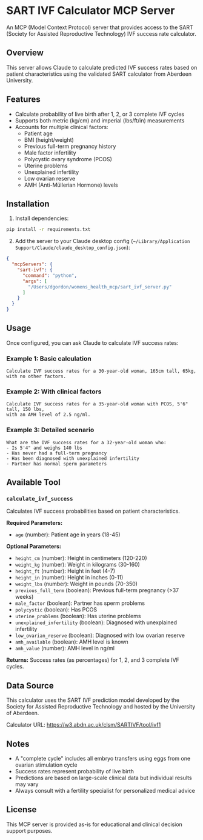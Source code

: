 # SART IVF Calculator MCP Server

An MCP (Model Context Protocol) server that provides access to the SART (Society for Assisted Reproductive Technology) IVF success rate calculator.

## Overview

This server allows Claude to calculate predicted IVF success rates based on patient characteristics using the validated SART calculator from Aberdeen University.

## Features

- Calculate probability of live birth after 1, 2, or 3 complete IVF cycles
- Supports both metric (kg/cm) and imperial (lbs/ft/in) measurements
- Accounts for multiple clinical factors:
  - Patient age
  - BMI (height/weight)
  - Previous full-term pregnancy history
  - Male factor infertility
  - Polycystic ovary syndrome (PCOS)
  - Uterine problems
  - Unexplained infertility
  - Low ovarian reserve
  - AMH (Anti-Müllerian Hormone) levels

## Installation

1. Install dependencies:
```bash
pip install -r requirements.txt
```

2. Add the server to your Claude desktop config (`~/Library/Application Support/Claude/claude_desktop_config.json`):
```json
{
  "mcpServers": {
    "sart-ivf": {
      "command": "python",
      "args": [
        "/Users/dgordon/womens_health_mcp/sart_ivf_server.py"
      ]
    }
  }
}
```

## Usage

Once configured, you can ask Claude to calculate IVF success rates:

### Example 1: Basic calculation
```
Calculate IVF success rates for a 30-year-old woman, 165cm tall, 65kg, with no other factors.
```

### Example 2: With clinical factors
```
Calculate IVF success rates for a 35-year-old woman with PCOS, 5'6" tall, 150 lbs,
with an AMH level of 2.5 ng/ml.
```

### Example 3: Detailed scenario
```
What are the IVF success rates for a 32-year-old woman who:
- Is 5'4" and weighs 140 lbs
- Has never had a full-term pregnancy
- Has been diagnosed with unexplained infertility
- Partner has normal sperm parameters
```

## Available Tool

### `calculate_ivf_success`

Calculates IVF success probabilities based on patient characteristics.

**Required Parameters:**
- `age` (number): Patient age in years (18-45)

**Optional Parameters:**
- `height_cm` (number): Height in centimeters (120-220)
- `weight_kg` (number): Weight in kilograms (30-160)
- `height_ft` (number): Height in feet (4-7)
- `height_in` (number): Height in inches (0-11)
- `weight_lbs` (number): Weight in pounds (70-350)
- `previous_full_term` (boolean): Previous full-term pregnancy (>37 weeks)
- `male_factor` (boolean): Partner has sperm problems
- `polycystic` (boolean): Has PCOS
- `uterine_problems` (boolean): Has uterine problems
- `unexplained_infertility` (boolean): Diagnosed with unexplained infertility
- `low_ovarian_reserve` (boolean): Diagnosed with low ovarian reserve
- `amh_available` (boolean): AMH level is known
- `amh_value` (number): AMH level in ng/ml

**Returns:**
Success rates (as percentages) for 1, 2, and 3 complete IVF cycles.

## Data Source

This calculator uses the SART IVF prediction model developed by the Society for Assisted Reproductive Technology and hosted by the University of Aberdeen.

Calculator URL: https://w3.abdn.ac.uk/clsm/SARTIVF/tool/ivf1

## Notes

- A "complete cycle" includes all embryo transfers using eggs from one ovarian stimulation cycle
- Success rates represent probability of live birth
- Predictions are based on large-scale clinical data but individual results may vary
- Always consult with a fertility specialist for personalized medical advice

## License

This MCP server is provided as-is for educational and clinical decision support purposes.
